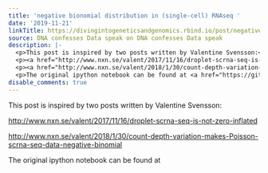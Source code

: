 ```yaml
---
title: 'negative bionomial distribution in (single-cell) RNAseq '
date: '2019-11-21'
linkTitle: https://divingintogeneticsandgenomics.rbind.io/post/negative-bionomial-distribution-in-single-cell-rnaseq/
source: DNA confesses Data speak on DNA confesses Data speak
description: |-
  <p>This post is inspired by two posts written by Valentine Svensson:</p>
  <p><a href="http://www.nxn.se/valent/2017/11/16/droplet-scrna-seq-is-not-zero-inflated" class="uri">http://www.nxn.se/valent/2017/11/16/droplet-scrna-seq-is-not-zero-inflated</a></p>
  <p><a href="http://www.nxn.se/valent/2018/1/30/count-depth-variation-makes-Poisson-scrna-seq-data-negative-binomial" class="uri">http://www.nxn.se/valent/2018/1/30/count-depth-variation-makes-Poisson-scrna-seq-data-negative-binomial</a></p>
  <p>The original ipython notebook can be found at <a href="https://github.com/vals/Blog/blob/master/1711 ...
disable_comments: true
---
```

<p>This post is inspired by two posts written by Valentine Svensson:</p>
<p><a href="http://www.nxn.se/valent/2017/11/16/droplet-scrna-seq-is-not-zero-inflated" class="uri">http://www.nxn.se/valent/2017/11/16/droplet-scrna-seq-is-not-zero-inflated</a></p>
<p><a href="http://www.nxn.se/valent/2018/1/30/count-depth-variation-makes-Poisson-scrna-seq-data-negative-binomial" class="uri">http://www.nxn.se/valent/2018/1/30/count-depth-variation-makes-Poisson-scrna-seq-data-negative-binomial</a></p>
<p>The original ipython notebook can be found at <a href="https://github.com/vals/Blog/blob/master/1711 ...